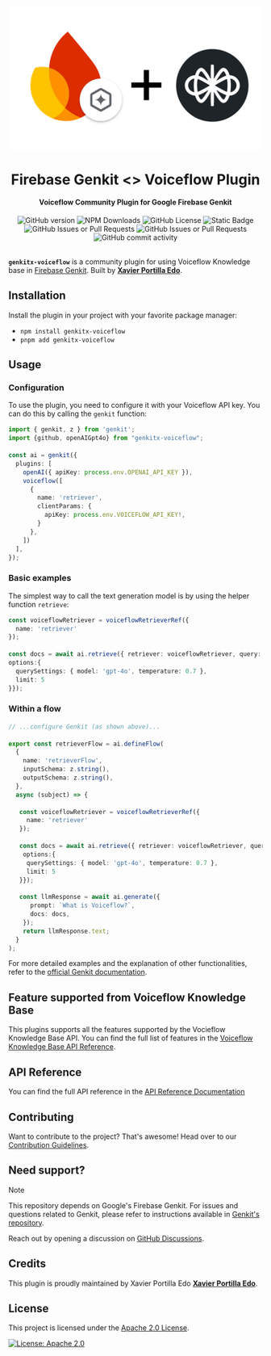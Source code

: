 ![Firebase Genkit + Voiceflow](https://github.com/xavidop/genkitx-voiceflow/blob/main/assets/genkit-voiceflow.png?raw=true)

<h1 align="center">
   Firebase Genkit <> Voiceflow Plugin
</h1>

<h4 align="center">Voiceflow Community Plugin for Google Firebase Genkit</h4>

<div align="center">
   <img alt="GitHub version" src="https://img.shields.io/github/v/release/xavidop/genkitx-voiceflow">
   <img alt="NPM Downloads" src="https://img.shields.io/npm/dw/genkitx-voiceflow">
   <img alt="GitHub License" src="https://img.shields.io/github/license/xavidop/genkitx-voiceflow">
   <img alt="Static Badge" src="https://img.shields.io/badge/yes-a?label=maintained">
</div>

<div align="center">
   <img alt="GitHub Issues or Pull Requests" src="https://img.shields.io/github/issues/xavidop/genkitx-voiceflow?color=blue">
   <img alt="GitHub Issues or Pull Requests" src="https://img.shields.io/github/issues-pr/xavidop/genkitx-voiceflow?color=blue">
   <img alt="GitHub commit activity" src="https://img.shields.io/github/commit-activity/m/xavidop/genkitx-voiceflow">
</div>

</br>

**`genkitx-voiceflow`** is a community plugin for using Voiceflow Knowledge base in
[Firebase Genkit](https://github.com/firebase/genkit). Built by [**Xavier Portilla Edo**](https://github.com/xavidop).

## Installation

Install the plugin in your project with your favorite package manager:

- `npm install genkitx-voiceflow`
- `pnpm add genkitx-voiceflow`

## Usage

### Configuration

To use the plugin, you need to configure it with your Voiceflow API key. You can do this by calling the `genkit` function:

```typescript
import { genkit, z } from 'genkit';
import {github, openAIGpt4o} from "genkitx-voiceflow";

const ai = genkit({
  plugins: [
    openAI({ apiKey: process.env.OPENAI_API_KEY }),
    voiceflow([
      {
        name: 'retriever',
        clientParams: {
          apiKey: process.env.VOICEFLOW_API_KEY!,
        }
      },
    ])
  ],
});
```

### Basic examples

The simplest way to call the text generation model is by using the helper function `retrieve`:

```typescript
const voiceflowRetriever = voiceflowRetrieverRef({
  name: 'retriever'
});

const docs = await ai.retrieve({ retriever: voiceflowRetriever, query: subject, 
options:{
  querySettings: { model: 'gpt-4o', temperature: 0.7 },
  limit: 5
}});
```

### Within a flow

```typescript
// ...configure Genkit (as shown above)...

export const retrieverFlow = ai.defineFlow(
  {
    name: 'retrieverFlow',
    inputSchema: z.string(),
    outputSchema: z.string(),
  },
  async (subject) => {

   const voiceflowRetriever = voiceflowRetrieverRef({
     name: 'retriever'
   });

   const docs = await ai.retrieve({ retriever: voiceflowRetriever, query: subject, 
    options:{
     querySettings: { model: 'gpt-4o', temperature: 0.7 },
     limit: 5
   }});
   
   const llmResponse = await ai.generate({
      prompt: `What is Voiceflow?`,
      docs: docs,
    });
    return llmResponse.text;
  }
);
```


For more detailed examples and the explanation of other functionalities, refer to the [official Genkit documentation](https://firebase.google.com/docs/genkit/get-started).

## Feature supported from Voiceflow Knowledge Base

This plugins supports all the features supported by the Vocieflow Knowledge Base API. You can find the full list of features in the [Voiceflow Knowledge Base API Reference](https://docs.voiceflow.com/reference/post_knowledge-base-query-1).

## API Reference

You can find the full API reference in the [API Reference Documentation](https://xavidop.github.io/genkitx-voiceflow/)

## Contributing

Want to contribute to the project? That's awesome! Head over to our [Contribution Guidelines](https://github.com/xavidop/genkitx-voiceflow/blob/main/CONTRIBUTING.md).

## Need support?

> [!NOTE]  
> This repository depends on Google's Firebase Genkit. For issues and questions related to Genkit, please refer to instructions available in [Genkit's repository](https://github.com/firebase/genkit).

Reach out by opening a discussion on [GitHub Discussions](https://github.com/xavidop/genkitx-voiceflow/discussions).

## Credits

This plugin is proudly maintained by Xavier Portilla Edo [**Xavier Portilla Edo**](https://github.com/xavidop).

## License

This project is licensed under the [Apache 2.0 License](https://github.com/xavidop/genkitx-voiceflow/blob/main/LICENSE).

[![License: Apache 2.0](https://img.shields.io/badge/License-Apache%202%2E0-lightgrey.svg)](https://github.com/xavidop/genkitx-voiceflow/blob/main/LICENSE)
